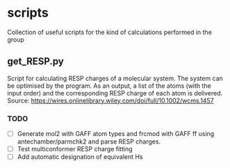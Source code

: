 # scripts
Collection of useful scripts for the kind of calculations performed in the group


## get_RESP.py

Script for calculating RESP charges of a molecular system. The system can be optimised by the program. As an output, a list of the atoms (with the input order) and the corresponding RESP charge of each atom is delivered.
Source: https://wires.onlinelibrary.wiley.com/doi/full/10.1002/wcms.1457

### TODO
- [ ] Generate mol2 with GAFF atom types and frcmod with GAFF ff using antechamber/parmchk2 and parse RESP charges.
- [ ] Test multiconformer RESP charge fitting
- [ ] Add automatic designation of equivalent Hs
